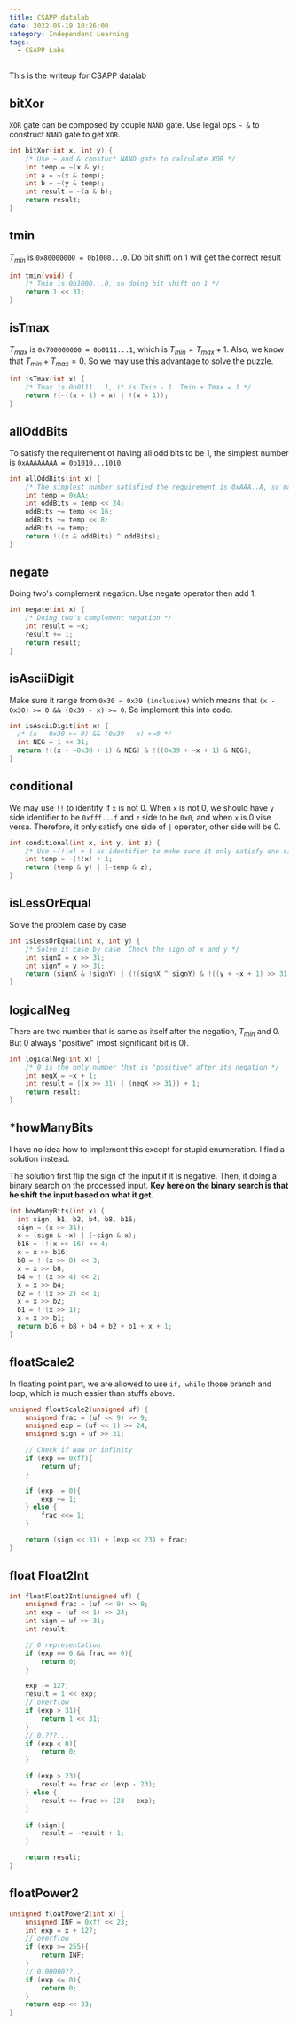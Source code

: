 ```yaml
---
title: CSAPP datalab
date: 2022-05-19 10:26:00
category: Independent Learning
tags:
  - CSAPP Labs
---
```


This is the writeup for CSAPP datalab

## bitXor

`XOR` gate can be composed by couple `NAND` gate. Use legal ops `~ &` to construct `NAND` gate to get `XOR`.

```c
int bitXor(int x, int y) {
    /* Use ~ and & constuct NAND gate to calculate XOR */
    int temp = ~(x & y);
    int a = ~(x & temp);
    int b = ~(y & temp);
    int result = ~(a & b);
    return result;
}
```

  ## tmin

$T_{min}$ is `0x80000000 = 0b1000...0`. Do bit shift on 1 will get the correct result

```c
int tmin(void) {
    /* Tmin is 0b1000...0, so doing bit shift on 1 */
    return 1 << 31;
}
```

## isTmax

$T_{max}$ is `0x700000000 = 0b0111...1`, which is $T_{min} = T_{max} + 1$. Also, we know that $T_{min} + T_{max} = 0$. So we may use this advantage to solve the puzzle. 

```c
int isTmax(int x) {
    /* Tmax is 0b0111...1, it is Tmin - 1. Tmin + Tmax = 1 */
    return !(~((x + 1) + x) | !(x + 1));
}
```

## allOddBits

To satisfy the requirement of having all odd bits to be 1, the simplest number is `0xAAAAAAAA = 0b1010...1010`.  

```c
int allOddBits(int x) {
    /* The simplest number satisfied the requirement is 0xAAA..A, so make it and do comparision */
    int temp = 0xAA;
    int oddBits = temp << 24;
    oddBits += temp << 16;
    oddBits += temp << 8;
    oddBits += temp;
    return !((x & oddBits) ^ oddBits);
}
```

## negate

Doing two's complement negation. Use negate operator then add 1. 

```c
int negate(int x) {
    /* Doing two's complement negation */
    int result = ~x;
    result += 1;
    return result;
}
```

## isAsciiDigit

Make sure it range from `0x30 ~ 0x39 (inclusive)` which means that `(x - 0x30) >= 0 && (0x39 - x) >= 0`. So implement this into code. 

```c
int isAsciiDigit(int x) {
  /* (x - 0x30 >= 0) && (0x39 - x) >=0 */
  int NEG = 1 << 31;
  return !((x + ~0x30 + 1) & NEG) & !((0x39 + ~x + 1) & NEG);
}
```

## conditional

We may use `!!` to identify if `x` is not 0. When `x` is not 0, we should have `y` side identifier to be `0xfff...f` and `z` side to be `0x0`, and when `x` is 0 vise versa. Therefore, it only satisfy one side of `|` operator, other side will be 0. 

```c
int conditional(int x, int y, int z) {
    /* Use ~(!!x) + 1 as identifier to make sure it only satisfy one side, other side is 0*/
    int temp = ~(!!x) + 1;
    return (temp & y) | (~temp & z);
}
```

## isLessOrEqual

Solve the problem case by case

```c
int isLessOrEqual(int x, int y) {
    /* Solve it case by case. Check the sign of x and y */
    int signX = x >> 31;
    int signY = y >> 31;
    return (signX & !signY) | (!(signX ^ signY) & !((y + ~x + 1) >> 31));
}
```

## logicalNeg

There are two number that is same as itself after the negation, $T_{min}$ and 0. But 0 always "positive" (most significant bit is 0).

```c
int logicalNeg(int x) {
    /* 0 is the only number that is "positive" after its negation */
    int negX = ~x + 1;
    int result = ((x >> 31) | (negX >> 31)) + 1;
    return result;
}
```

## *howManyBits

I have no idea how to implement this except for stupid enumeration. I find a solution instead. 

The solution first flip the sign of the input if it is negative. Then, it doing a binary search on the processed input. **Key here on the binary search is that he shift the input based on what it get.** 

```c
int howManyBits(int x) {
  int sign, b1, b2, b4, b8, b16;
  sign = (x >> 31);
  x = (sign & ~x) | (~sign & x);
  b16 = !!(x >> 16) << 4;
  x = x >> b16;
  b8 = !!(x >> 8) << 3;
  x = x >> b8;
  b4 = !!(x >> 4) << 2;
  x = x >> b4;
  b2 = !!(x >> 2) << 1;
  x = x >> b2;
  b1 = !!(x >> 1);
  x = x >> b1;
  return b16 + b8 + b4 + b2 + b1 + x + 1;
}
```

## floatScale2

In floating point part, we are allowed to use `if, while` those branch and loop, which is much easier than stuffs above. 

```c
unsigned floatScale2(unsigned uf) {
    unsigned frac = (uf << 9) >> 9;
    unsigned exp = (uf << 1) >> 24;
    unsigned sign = uf >> 31;

    // Check if NaN or infinity
    if (exp == 0xff){
        return uf;
    }

    if (exp != 0){
        exp += 1;
    } else {
        frac <<= 1;
    }

    return (sign << 31) + (exp << 23) + frac;
}
```

## float Float2Int

```c
int floatFloat2Int(unsigned uf) {
    unsigned frac = (uf << 9) >> 9;
    int exp = (uf << 1) >> 24;
    int sign = uf >> 31;
    int result;

    // 0 representation
    if (exp == 0 && frac == 0){
        return 0;
    }

    exp -= 127;
    result = 1 << exp;
    // overflow
    if (exp > 31){
        return 1 << 31;
    }
    // 0.???...
    if (exp < 0){
        return 0;
    }

    if (exp > 23){
        result += frac << (exp - 23);
    } else {
        result += frac >> (23 - exp);
    }

    if (sign){
        result = ~result + 1;
    }

    return result;
}
```

## floatPower2

```c
unsigned floatPower2(int x) {
    unsigned INF = 0xff << 23;
    int exp = x + 127;
    // overflow
    if (exp >= 255){
        return INF;
    }
    // 0.00000??...
    if (exp <= 0){
        return 0;
    }
    return exp << 23;
}
```









